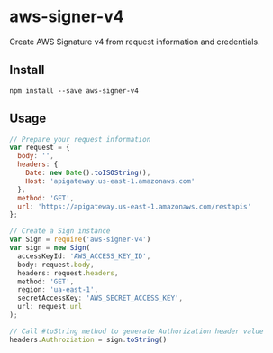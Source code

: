 # aws-signer-v4
Create AWS Signature v4 from request information and credentials.

## Install
```
npm install --save aws-signer-v4
```

## Usage
```js
// Prepare your request information
var request = {
  body: '',
  headers: {
    Date: new Date().toISOString(),
    Host: 'apigateway.us-east-1.amazonaws.com'
  },
  method: 'GET',
  url: 'https://apigateway.us-east-1.amazonaws.com/restapis'
};

// Create a Sign instance
var Sign = require('aws-signer-v4')
var sign = new Sign(
  accessKeyId: 'AWS_ACCESS_KEY_ID',
  body: request.body,
  headers: request.headers,
  method: 'GET',
  region: 'ua-east-1',
  secretAccessKey: 'AWS_SECRET_ACCESS_KEY',
  url: request.url
);

// Call #toString method to generate Authorization header value
headers.Authroziation = sign.toString()
```
